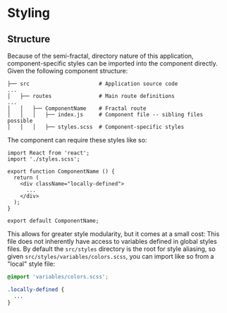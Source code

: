 # Styling

## Structure

Because of the semi-fractal, directory nature of this application, component-specific styles can be imported into the component directly. Given the following component structure:

```
├── src                      # Application source code
...
│   ├── routes               # Main route definitions
...
│   │   ├── ComponentName    # Fractal route
│   │   │   ├── index.js     # Component file -- sibling files possible
│   │   │   ├── styles.scss  # Component-specific styles
```

The component can require these styles like so:

```
import React from 'react';
import './styles.scss';

export function ComponentName () {
  return (
    <div className="locally-defined">
      ...
    </div>
  );
}

export default ComponentName;

```

This allows for greater style modularity, but it comes at a small cost: This file does not inherently have access to variables defined in global styles files. By default the `src/styles` directory is the root for style aliasing, so given `src/styles/variables/colors.scss`, you can import like so from a "local" style file:

```scss
@import 'variables/colors.scss';

.locally-defined {
  ...
}
```